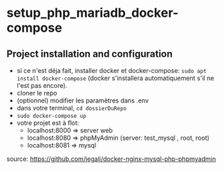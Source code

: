 # setup_php_mariadb_docker-compose

## Project installation and configuration

 - si ce n'est déja fait, installer docker et docker-compose: `sudo apt install docker-compose` (docker s'installera automatiquement s'il ne l'est pas encore).
 - cloner le repo
 - (optionnel) modifier les paramètres dans .env
 - dans votre terminal, `cd dossierDuRepo`
 - `sudo docker-compose up`
 - votre projet est à flot:
    - localhost:8000 => server web
    - localhost:8080 => phpMyAdmin (server: test_mysql , root, root)
    - localhost:8081 => mysql

source: https://github.com/jegali/docker-nginx-mysql-php-phpmyadmin

